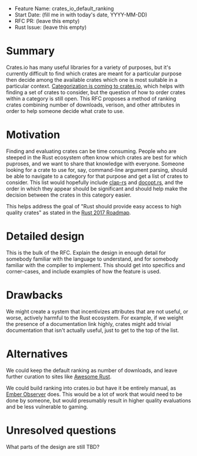 - Feature Name: crates_io_default_ranking
- Start Date: (fill me in with today's date, YYYY-MM-DD)
- RFC PR: (leave this empty)
- Rust Issue: (leave this empty)

# Summary
[summary]: #summary

Crates.io has many useful libraries for a variety of purposes, but it's
currently difficult to find which crates are meant for a particular purpose
then decide among the available crates which one is most suitable in a
particular context. [Categorization is coming to crates.io][cat-pr], which
helps with finding a set of crates to consider, but the question of how to
order crates within a category is still open. This RFC proposes a method of
ranking crates combining number of downloads, verison, and other attributes in
order to help someone decide what crate to use.

[cat-pr]: https://github.com/rust-lang/crates.io/pull/473

# Motivation
[motivation]: #motivation

Finding and evaluating crates can be time consuming. People who are steeped in
the Rust ecosystem often know which crates are best for which puproses, and we
want to share that knowledge with everyone. Someone looking for a crate to use
for, say, command-line argument parsing, should be able to navigate to a
category for that purpose and get a list of crates to consider. This list would
hopefully include [clap-rs] and [docopt.rs], and the order in which they appear
should be significant and should help make the decision between the crates in
this category easier.

[clap-rs]: https://github.com/kbknapp/clap-rs
[docopt.rs]: https://github.com/docopt/docopt.rs

This helps address the goal of "Rust should provide easy access to high quality crates" as stated in the [Rust 2017 Roadmap][roadmap].

[roadmap]: https://github.com/rust-lang/rfcs/pull/1774

# Detailed design
[design]: #detailed-design

This is the bulk of the RFC. Explain the design in enough detail for somebody familiar
with the language to understand, and for somebody familiar with the compiler to implement.
This should get into specifics and corner-cases, and include examples of how the feature is used.

# Drawbacks
[drawbacks]: #drawbacks

We might create a system that incentivizes attributes that are not useful, or
worse, actively harmful to the Rust ecosystem. For example, if we weight the
presence of a documentation link highly, crates might add trivial documentation
that isn't actually useful, just to get to the top of the list.

# Alternatives
[alternatives]: #alternatives

We could keep the default ranking as number of downloads, and leave further curation to sites like [Awesome Rust].

[Awesome Rust]: https://github.com/kud1ing/awesome-rust

We could build ranking into crates.io but have it be entirely manual, as
[Ember Observer][emberobserver] does. This would be a lot of work that would
need to be done by someone, but would presumably result in higher quality
evaluations and be less vulnerable to gaming.

[emberobserver]: https://emberobserver.com/about

# Unresolved questions
[unresolved]: #unresolved-questions

What parts of the design are still TBD?
